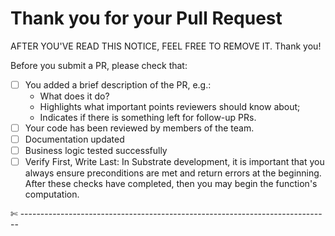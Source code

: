 # Thank you for your Pull Request

AFTER YOU'VE READ THIS NOTICE, FEEL FREE TO REMOVE IT.
Thank you!

Before you submit a PR, please check that:

- [ ] You added a brief description of the PR, e.g.:
  - What does it do?
  - Highlights what important points reviewers should know about;
  - Indicates if there is something left for follow-up PRs.
- [ ] Your code has been reviewed by members of the team.
- [ ] Documentation updated
- [ ] Business logic tested successfully
- [ ] Verify First, Write Last: In Substrate development, it is important that you always ensure preconditions are met and return errors at the beginning. After these checks have completed, then you may begin the function's computation.

✄ -----------------------------------------------------------------------------
